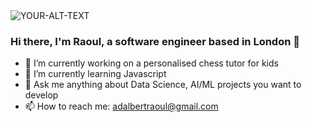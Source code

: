<picture>
 <source media="(prefers-color-scheme: dark)" srcset="https://news.mit.edu/sites/default/files/styles/news_article__image_gallery/public/images/202012/MIT-Coding-Brain-01-press_0.jpg?itok=JKoUflf8">
 <source media="(prefers-color-scheme: light)" 
srcset="(https://news.mit.edu/sites/default/files/styles/news_article__image_gallery/public/images/202012/MIT-Coding-Brain-01-press_0.jpg?itok=JKoUflf8)">
 <img alt="YOUR-ALT-TEXT" src="Human Code">
</picture>


### Hi there, I'm Raoul, a software engineer based in London 👋 

- 🔭 I’m currently working on a personalised chess tutor for kids
- 🌱 I’m currently learning Javascript
- 💬 Ask me anything about Data Science, AI/ML projects you want to develop
- 📫 How to reach me: adalbertraoul@gmail.com
